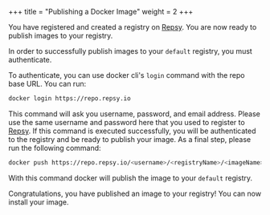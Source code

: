 +++
title = "Publishing a Docker Image"
weight = 2
+++

You have registered and created a registry on [Repsy](https://repsy.io/). You are now ready to publish images to your registry.

In order to successfully publish images to your `default` registry, you must authenticate. 

To authenticate, you can use docker cli's `login` command with the repo base URL. You can run:

```bash
docker login https://repo.repsy.io
```

This command will ask you username, password, and email address. Please use the same username and password here that you used to register to [Repsy](https://repsy.io/). If this command is executed successfully, you will be authenticated to the registry and be ready to publish your image. As a final step, please run the following command:

```bash
docker push https://repo.repsy.io/<username>/<registryName>/<imageName>:<imageTag>
```

With this command docker will publish the image to your `default` registry.

Congratulations, you have published an image to your registry! You can now install your image.


